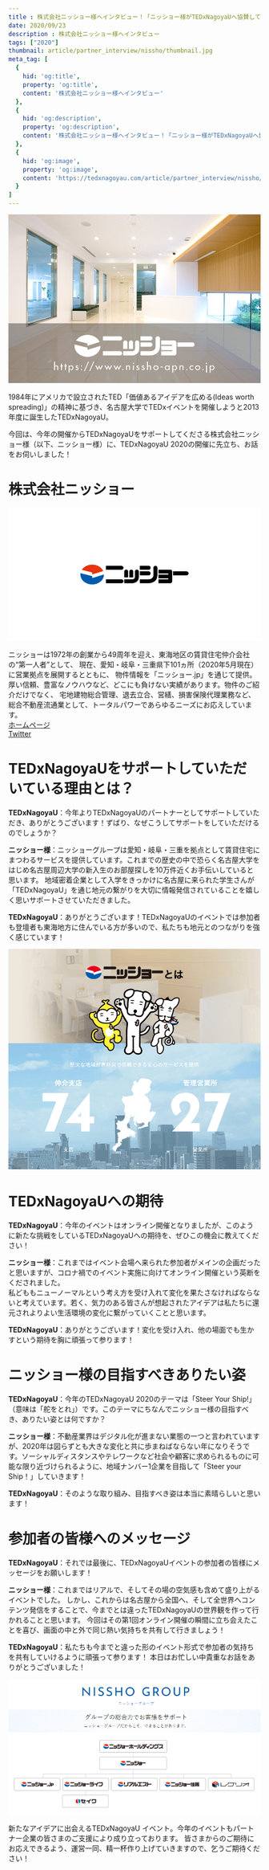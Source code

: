 ```yaml
---
title : 株式会社ニッショー様へインタビュー！「ニッショー様がTEDxNagoyaUへ協賛していただけるワケとは！？」
date: 2020/09/23
description : 株式会社ニッショー様へインタビュー
tags: ["2020"]
thumbnail: article/partner_interview/nissho/thumbnail.jpg
meta_tag: [
  {
    hid: 'og:title',
    property: 'og:title',
    content: '株式会社ニッショー様へインタビュー'
  },
  {
    hid: 'og:description',
    property: 'og:description',
    content: '株式会社ニッショー様へインタビュー！「ニッショー様がTEDxNagoyaUへ協賛していただけるワケとは！？」'
  },
  {
    hid: 'og:image',
    property: 'og:image',
    content: 'https://tedxnagoyau.com/article/partner_interview/nissho/thumbnail.jpg'
  }
]
---
```


![株式会社ニッショー](article/partner_interview/nissho/thumbnail.jpg)

1984年にアメリカで設立されたTED「価値あるアイデアを広める(Ideas worth spreading)」の精神に基づき、名古屋大学でTEDxイベントを開催しようと2013年度に誕生したTEDxNagoyaU。

今回は、今年の開催からTEDxNagoyaUをサポートしてくださる株式会社ニッショー様（以下、ニッショー様）に、TEDxNagoyaU 2020の開催に先立ち、お話をお伺いしました！

# 株式会社ニッショー

![企業ロゴ](article/partner_interview/nissho/logo.jpg)

ニッショーは1972年の創業から49周年を迎え、東海地区の賃貸住宅仲介会社の“第一人者”として、 現在、愛知・岐阜・三重県下101ヵ所（2020年5月現在）に営業拠点を展開するとともに、 物件情報を「ニッショー.jp」を通じて提供。厚い信頼、豊富なノウハウなど、どこにも負けない実績があります。物件のご紹介だけでなく、 宅地建物総合管理、退去立合、営繕、損害保険代理業務など、総合不動産流通業として、トータルパワーであらゆるニーズにお応えしています。  
[ホームページ](https://www.nissho-apn.co.jp/)  
[Twitter](https://twitter.com/nissho_JP)

# TEDxNagoyaUをサポートしていただいている理由とは？

__TEDxNagoyaU__：今年よりTEDxNagoyaUのパートナーとしてサポートしていただき、ありがとうございます！ずばり、なぜこうしてサポートをしていただけるのでしょうか？ 

__ニッショー様__：ニッショーグループは愛知・岐阜・三重を拠点として賃貸住宅にまつわるサービスを提供しています。これまでの歴史の中で恐らく名古屋大学をはじめ名古屋周辺大学の新入生のお部屋探しを10万件近くお手伝いしていると思います。
地域密着企業として入学をきっかけに名古屋に来られた学生さんが「TEDxNagoyaU」を通じ地元の繋がりを大切に情報発信されていることを嬉しく思いサポートさせていただきました。

__TEDxNagoyaU__：ありがとうございます！TEDxNagoyaUのイベントでは参加者も登壇者も東海地方に住んでいる方が多いので、私たちも地元とのつながりを強く感じています！

![ニッショー様と東海地方のつながり](article/partner_interview/nissho/about_nissho.png)

# TEDxNagoyaUへの期待

__TEDxNagoyaU__：今年のイベントはオンライン開催となりましたが、このように新たな挑戦をしているTEDxNagoyaUへの期待を、ぜひこの機会に教えてください！

__ニッショー様__：これまではイベント会場へ来られた参加者がメインの企画だったと思いますが、コロナ禍でのイベント実施に向けてオンライン開催という英断をくだされました。  
私どももニューノーマルという考え方を受け入れて変化を果たさなければならないと考えています。若く、気力のある皆さんが想起されたアイデアは私たちに還元されよりよい生活環境の変化に繋がっていくことと思います。

__TEDxNagoyaU__：ありがとうございます！変化を受け入れ、他の場面でも生かすという期待を胸に頑張って参ります！

# ニッショー様の目指すべきありたい姿

__TEDxNagoyaU__：今年のTEDxNagoyaU 2020のテーマは「Steer Your Ship!」（意味は「舵をとれ」）です。このテーマにちなんでニッショー様の目指すべき、ありたい姿とは何ですか？

__ニッショー様__：不動産業界はデジタル化が進まない業態の一つと言われていますが、2020年は図らずとも大きな変化と共に歩まねばならない年になりそうです。ソーシャルディスタンスやテレワークなど社会や顧客に求められるものに可能な限り近づけられるように、地域ナンバー1企業を目指して「Steer your Ship！」していきます！

__TEDxNagoyaU__：そのような取り組み、目指すべき姿は本当に素晴らしいと思います！

# 参加者の皆様へのメッセージ

__TEDxNagoyaU__：それでは最後に、TEDxNagoyaUイベントの参加者の皆様にメッセージをお願いします！

__ニッショー様__：これまではリアルで、そしてその場の空気感も含めて盛り上がるイベントでした。
しかし、これからは名古屋から全国へ、そして全世界へコンテンツ発信をすることで、今までとは違ったTEDxNagoyaUの世界観を作って行かれることと思います。
今回はその第1回オンライン開催の瞬間に立ち会えたことを喜び、画面の中と外で同じ熱い気持ちを共有して行きましょう！

__TEDxNagoyaU__：私たちも今までと違った形のイベント形式で参加者の気持ちを共有していけるように頑張って参ります！
本日はお忙しい中貴重なお話をありがとうございました！

![ニッショーグループ](article/partner_interview/nissho/group.png)

新たなアイデアに出会えるTEDxNagoyaU イベント。今年のイベントもパートナー企業の皆さまのご支援により成り立っております。
皆さまからのご期待にお応えできるよう、運営一同、精一杯作り上げていきますので、乞うご期待ください！

